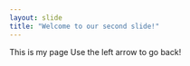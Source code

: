 ```yaml
---
layout: slide
title: "Welcome to our second slide!"
---
```

This is my page
Use the left arrow to go back!
 
